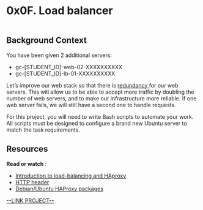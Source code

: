 # 0x0F. Load balancer

<html>
<div class="panel panel-default" id="project-description">
 <div class="panel-body">
  <p>
   <img alt="" src="https://s3.amazonaws.com/intranet-projects-files/holbertonschool-sysadmin_devops/275/qfdked8.png" style=""/>
  </p>
  <h2>
   Background Context
  </h2>
  <p>
   You have been given 2 additional servers:
  </p>
  <ul>
   <li>
    gc-[STUDENT_ID]-web-02-XXXXXXXXXX
   </li>
   <li>
    gc-[STUDENT_ID]-lb-01-XXXXXXXXXX
   </li>
  </ul>
  <p>
   Let’s improve our web stack so that there is
   <a href="https://en.wikipedia.org/wiki/Redundancy_%28engineering%29" target="_blank" title="redundancy">
    redundancy
   </a>
   for our web servers. This will allow us to be able to accept more traffic by doubling the number of web servers, and to make our infrastructure more reliable. If one web server fails, we will still have a second one to handle requests.
  </p>
  <p>
   For this project, you will need to write Bash scripts to automate your work. All scripts must be designed to configure a brand new Ubuntu server to match the task requirements.
  </p>
  <h2>
   Resources
  </h2>
  <p>
   <strong>
    Read or watch
   </strong>
   :
  </p>
  <ul>
   <li>
    <a href="https://www.digitalocean.com/community/tutorials/an-introduction-to-haproxy-and-load-balancing-concepts" target="_blank" title="Introduction to load-balancing and HAproxy">
     Introduction to load-balancing and HAproxy
    </a>
   </li>
   <li>
    <a href="https://www.techopedia.com/definition/27178/http-header" target="_blank" title="HTTP header">
     HTTP header
    </a>
   </li>
   <li>
    <a href="https://haproxy.debian.net/" target="_blank" title="Debian/Ubuntu HAProxy packages">
     Debian/Ubuntu HAProxy packages
    </a>
   </li>
  </ul>
  
 </div>
</div>

[--LINK PROJECT--](https://intranet.hbtn.io/projects/275)
</html>